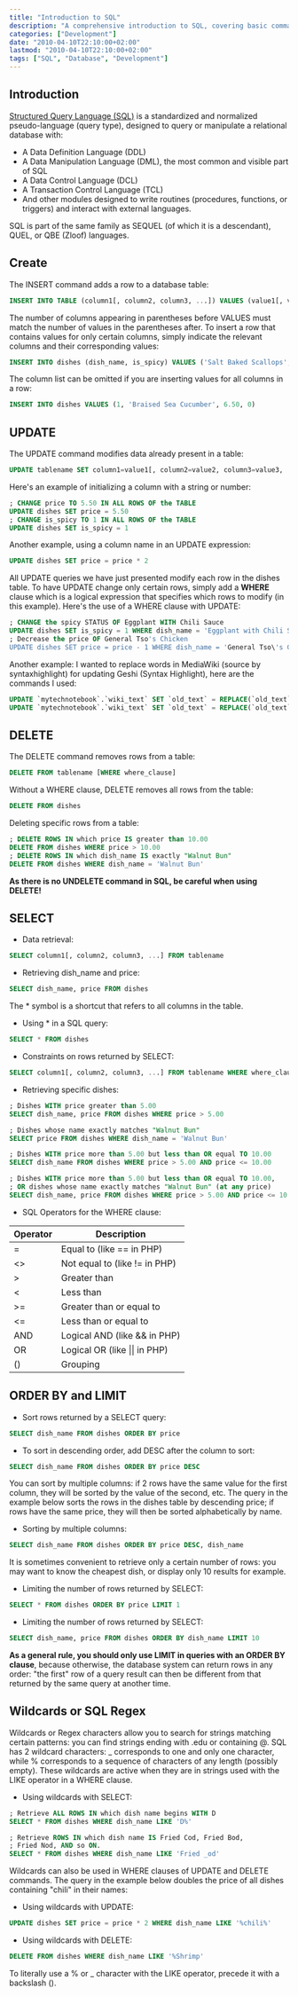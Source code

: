 ```yaml
---
title: "Introduction to SQL"
description: "A comprehensive introduction to SQL, covering basic commands like CREATE, INSERT, UPDATE, DELETE and SELECT, as well as advanced topics like sorting, filtering and wildcards."
categories: ["Development"]
date: "2010-04-10T22:10:00+02:00"
lastmod: "2010-04-10T22:10:00+02:00"
tags: ["SQL", "Database", "Development"]
---
```


## Introduction

[Structured Query Language (SQL)](https://fr.wikipedia.org/wiki/SQL) is a standardized and normalized pseudo-language (query type), designed to query or manipulate a relational database with:

- A Data Definition Language (DDL)
- A Data Manipulation Language (DML), the most common and visible part of SQL
- A Data Control Language (DCL)
- A Transaction Control Language (TCL)
- And other modules designed to write routines (procedures, functions, or triggers) and interact with external languages.

SQL is part of the same family as SEQUEL (of which it is a descendant), QUEL, or QBE (Zloof) languages.

## Create

The INSERT command adds a row to a database table:

```sql
INSERT INTO TABLE (column1[, column2, column3, ...]) VALUES (value1[, value2, value3, ...])
```

The number of columns appearing in parentheses before VALUES must match the number of values in the parentheses after. To insert a row that contains values for only certain columns, simply indicate the relevant columns and their corresponding values:

```sql
INSERT INTO dishes (dish_name, is_spicy) VALUES ('Salt Baked Scallops', 0)
```

The column list can be omitted if you are inserting values for all columns in a row:

```sql
INSERT INTO dishes VALUES (1, 'Braised Sea Cucumber', 6.50, 0)
```

## UPDATE

The UPDATE command modifies data already present in a table:

```sql
UPDATE tablename SET column1=value1[, column2=value2, column3=value3, ...] [WHERE where_clause]
```

Here's an example of initializing a column with a string or number:

```sql
; CHANGE price TO 5.50 IN ALL ROWS OF the TABLE
UPDATE dishes SET price = 5.50
; CHANGE is_spicy TO 1 IN ALL ROWS OF the TABLE
UPDATE dishes SET is_spicy = 1
```

Another example, using a column name in an UPDATE expression:

```sql
UPDATE dishes SET price = price * 2
```

All UPDATE queries we have just presented modify each row in the dishes table. To have UPDATE change only certain rows, simply add a **WHERE** clause which is a logical expression that specifies which rows to modify (in this example).
Here's the use of a WHERE clause with UPDATE:

```sql
; CHANGE the spicy STATUS OF Eggplant WITH Chili Sauce
UPDATE dishes SET is_spicy = 1 WHERE dish_name = 'Eggplant with Chili Sauce'
; Decrease the price OF General Tso's Chicken
UPDATE dishes SET price = price - 1 WHERE dish_name = 'General Tso\'s Chicken'
```

Another example: I wanted to replace words in MediaWiki (source by syntaxhighlight) for updating Geshi (Syntax Highlight), here are the commands I used:

```sql
UPDATE `mytechnotebook`.`wiki_text` SET `old_text` = REPLACE(`old_text`,"<source","<syntaxhighlight");
UPDATE `mytechnotebook`.`wiki_text` SET `old_text` = REPLACE(`old_text`,"</source","</syntaxhighlight");
```

## DELETE

The DELETE command removes rows from a table:

```sql
DELETE FROM tablename [WHERE where_clause]
```

Without a WHERE clause, DELETE removes all rows from the table:

```sql
DELETE FROM dishes
```

Deleting specific rows from a table:

```sql
; DELETE ROWS IN which price IS greater than 10.00
DELETE FROM dishes WHERE price > 10.00
; DELETE ROWS IN which dish_name IS exactly "Walnut Bun"
DELETE FROM dishes WHERE dish_name = 'Walnut Bun'
```

**As there is no UNDELETE command in SQL, be careful when using DELETE!**

## SELECT

- Data retrieval:

```sql
SELECT column1[, column2, column3, ...] FROM tablename
```

- Retrieving dish_name and price:

```sql
SELECT dish_name, price FROM dishes
```

The \* symbol is a shortcut that refers to all columns in the table.

- Using \* in a SQL query:

```sql
SELECT * FROM dishes
```

- Constraints on rows returned by SELECT:

```sql
SELECT column1[, column2, column3, ...] FROM tablename WHERE where_clause
```

- Retrieving specific dishes:

```sql
; Dishes WITH price greater than 5.00
SELECT dish_name, price FROM dishes WHERE price > 5.00

; Dishes whose name exactly matches "Walnut Bun"
SELECT price FROM dishes WHERE dish_name = 'Walnut Bun'

; Dishes WITH price more than 5.00 but less than OR equal TO 10.00
SELECT dish_name FROM dishes WHERE price > 5.00 AND price <= 10.00

; Dishes WITH price more than 5.00 but less than OR equal TO 10.00,
; OR dishes whose name exactly matches "Walnut Bun" (at any price)
SELECT dish_name, price FROM dishes WHERE price > 5.00 AND price <= 10.00 OR dish_name = 'Walnut Bun'
```

- SQL Operators for the WHERE clause:


| Operator | Description |
|---------|-------------|
| = | Equal to (like == in PHP) |
| <> | Not equal to (like != in PHP) |
| > | Greater than |
| < | Less than |
| >= | Greater than or equal to |
| <= | Less than or equal to |
| AND | Logical AND (like && in PHP) |
| OR | Logical OR (like \|\| in PHP) |
| () | Grouping |


## ORDER BY and LIMIT

- Sort rows returned by a SELECT query:

```sql
SELECT dish_name FROM dishes ORDER BY price
```

- To sort in descending order, add DESC after the column to sort:

```sql
SELECT dish_name FROM dishes ORDER BY price DESC
```

You can sort by multiple columns: if 2 rows have the same value for the first column, they will be sorted by the value of the second, etc.
The query in the example below sorts the rows in the dishes table by descending price; if rows have the same price, they will then be sorted alphabetically by name.

- Sorting by multiple columns:

```sql
SELECT dish_name FROM dishes ORDER BY price DESC, dish_name
```

It is sometimes convenient to retrieve only a certain number of rows: you may want to know the cheapest dish, or display only 10 results for example.

- Limiting the number of rows returned by SELECT:

```sql
SELECT * FROM dishes ORDER BY price LIMIT 1
```

- Limiting the number of rows returned by SELECT:

```sql
SELECT dish_name, price FROM dishes ORDER BY dish_name LIMIT 10
```

**As a general rule, you should only use LIMIT in queries with an ORDER BY clause**, because otherwise, the database system can return rows in any order: "the first" row of a query result can then be different from that returned by the same query at another time.

## Wildcards or SQL Regex

Wildcards or Regex characters allow you to search for strings matching certain patterns: you can find strings ending with .edu or containing @. SQL has 2 wildcard characters: \_ corresponds to one and only one character, while % corresponds to a sequence of characters of any length (possibly empty). These wildcards are active when they are in strings used with the LIKE operator in a WHERE clause.

- Using wildcards with SELECT:

```sql
; Retrieve ALL ROWS IN which dish name begins WITH D
SELECT * FROM dishes WHERE dish_name LIKE 'D%'

; Retrieve ROWS IN which dish name IS Fried Cod, Fried Bod,
; Fried Nod, AND so ON.
SELECT * FROM dishes WHERE dish_name LIKE 'Fried _od'
```

Wildcards can also be used in WHERE clauses of UPDATE and DELETE commands. The query in the example below doubles the price of all dishes containing "chili" in their names:

- Using wildcards with UPDATE:

```sql
UPDATE dishes SET price = price * 2 WHERE dish_name LIKE '%chili%'
```

- Using wildcards with DELETE:

```sql
DELETE FROM dishes WHERE dish_name LIKE '%Shrimp'
```

To literally use a % or \_ character with the LIKE operator, precede it with a backslash (\).
